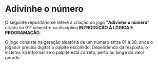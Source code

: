 # Adivinhe o número

<p>O seguinte repositório se refere a criação do jogo <strong>"Adivinhe o número"</strong> criado no 01° semestre na disciplina <strong>INTRODUÇÃO À LÓGICA E PROGRAMAÇÃO.</strong></p>

<p>O jogo consiste na geração aleatória de um número entre 01 a 30, onde o jogador precisa digitar o palpite escolhido. Dependendo da resposta, o sistema irá informar se o palpite está correto, perto ou longe do valor gerado. </p>
